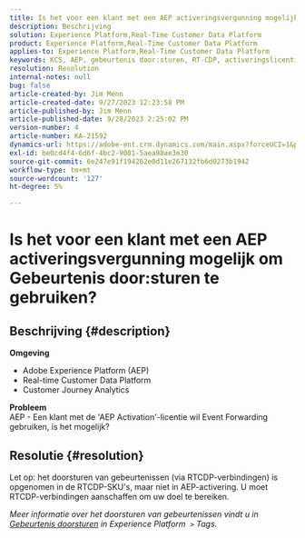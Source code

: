 ```yaml
---
title: Is het voor een klant met een AEP activeringsvergunning mogelijk om Gebeurtenis door:sturen te gebruiken?
description: Beschrijving
solution: Experience Platform,Real-Time Customer Data Platform
product: Experience Platform,Real-Time Customer Data Platform
applies-to: Experience Platform,Real-Time Customer Data Platform
keywords: KCS, AEP, gebeurtenis door:sturen, RT-CDP, activeringslicentie, Customer Journey Analytics, Adobe Experience Platform
resolution: Resolution
internal-notes: null
bug: false
article-created-by: Jim Menn
article-created-date: 9/27/2023 12:23:58 PM
article-published-by: Jim Menn
article-published-date: 9/28/2023 2:25:02 PM
version-number: 4
article-number: KA-21592
dynamics-url: https://adobe-ent.crm.dynamics.com/main.aspx?forceUCI=1&pagetype=entityrecord&etn=knowledgearticle&id=0fe596b8-305d-ee11-be6f-6045bd006268
exl-id: be0cd4f4-6d6f-4bc2-9081-5aea98ae3e30
source-git-commit: 6e247e91f194262e0d11e267132fb6d0273b1942
workflow-type: tm+mt
source-wordcount: '127'
ht-degree: 5%

---
```


# Is het voor een klant met een AEP activeringsvergunning mogelijk om Gebeurtenis door:sturen te gebruiken?

## Beschrijving {#description}

<b>Omgeving</b>
- Adobe Experience Platform (AEP)
- Real-time Customer Data Platform
- Customer Journey Analytics


<b>Probleem</b>
<br>AEP - Een klant met de &#39;AEP Activation&#39;-licentie wil Event Forwarding gebruiken, is het mogelijk?<br>

## Resolutie {#resolution}


Let op: het doorsturen van gebeurtenissen (via RTCDP-verbindingen) is opgenomen in de RTCDP-SKU&#39;s, maar niet in AEP-activering.
U moet RTCDP-verbindingen aanschaffen om uw doel te bereiken.

*Meer informatie over het doorsturen van gebeurtenissen vindt u in [Gebeurtenis doorsturen](https://experienceleague.adobe.com/docs/experience-platform/tags/event-forwarding/overview.html?lang=en) in Experience Platform  `>`  Tags.*
